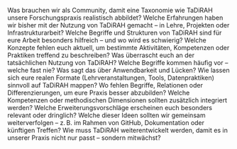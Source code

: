 <!--

author: Canan Hastik  
email:    
version:  v1
language: DE

icon:     https://raw.githubusercontent.com/chastik/Beratung_Dateityp_Bild/refs/heads/main/SODa-Logo_full.svg
link:     https://raw.githubusercontent.com/chastik/Beratung/refs/heads/main/soda.css

comment:  WissKi SODA OERs

-->





Was brauchen wir als Community, damit eine Taxonomie wie TaDiRAH unsere Forschungspraxis realistisch abbildet?
Welche Erfahrungen haben wir bisher mit der Nutzung von TaDiRAH gemacht – in Lehre, Projekten oder Infrastrukturarbeit?
Welche Begriffe und Strukturen von TaDiRAH sind für eure Arbeit besonders hilfreich – und wo wird es schwierig?
Welche Konzepte fehlen euch aktuell, um bestimmte Aktivitäten, Kompetenzen oder Praktiken treffend zu beschreiben?
Was überrascht euch an der tatsächlichen Nutzung von TaDiRAH?
Welche Begriffe kommen häufig vor – welche fast nie? Was sagt das über Anwendbarkeit und Lücken?
Wie lassen sich eure realen Formate (Lehrveranstaltungen, Tools, Datenpraktiken) sinnvoll auf TaDiRAH mappen?
Wo fehlen Begriffe, Relationen oder Differenzierungen, um eure Praxis besser abzubilden?
Welche Kompetenzen oder methodischen Dimensionen sollten zusätzlich integriert werden?
Welche Erweiterungsvorschläge erscheinen euch besonders relevant oder dringlich?
Welche dieser Ideen sollten wir gemeinsam weiterverfolgen – z. B. im Rahmen von GitHub, Dokumentation oder künftigen Treffen?
Wie muss TaDiRAH weiterentwickelt werden, damit es in unserer Praxis nicht nur passt – sondern mitwächst?